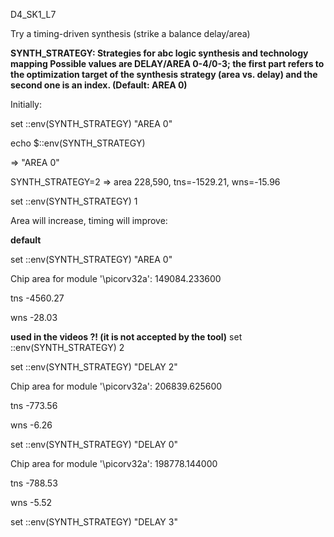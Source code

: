 D4_SK1_L7

Try a timing-driven synthesis (strike a balance delay/area)

**SYNTH_STRATEGY: Strategies for abc logic synthesis and technology mapping
Possible values are DELAY/AREA 0-4/0-3; the first part refers to the optimization target of the synthesis strategy (area vs. delay) and the second one is an index.
(Default: AREA 0)**

Initially:

set ::env(SYNTH_STRATEGY) "AREA 0"

echo $::env(SYNTH_STRATEGY)

=> "AREA 0"

SYNTH_STRATEGY=2 => area 228,590, tns=-1529.21, wns=-15.96



set ::env(SYNTH_STRATEGY) 1

Area will increase, timing will improve:


**default**

set ::env(SYNTH_STRATEGY) "AREA 0"

Chip area for module '\picorv32a': 149084.233600

tns -4560.27

wns -28.03



**used in the videos ?! (it is not accepted by the tool)**
set ::env(SYNTH_STRATEGY) 2




set ::env(SYNTH_STRATEGY) "DELAY 2"

Chip area for module '\picorv32a': 206839.625600

tns -773.56

wns -6.26



set ::env(SYNTH_STRATEGY) "DELAY 0"

Chip area for module '\picorv32a': 198778.144000

tns -788.53

wns -5.52


set ::env(SYNTH_STRATEGY) "DELAY 3"







